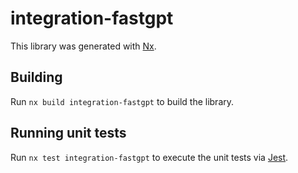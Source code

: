 # integration-fastgpt

This library was generated with [Nx](https://nx.dev).

## Building

Run `nx build integration-fastgpt` to build the library.

## Running unit tests

Run `nx test integration-fastgpt` to execute the unit tests via [Jest](https://jestjs.io).
